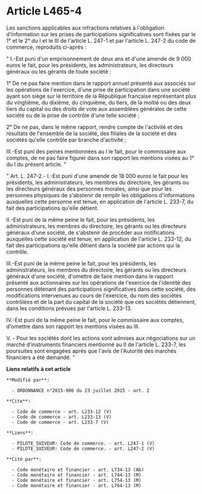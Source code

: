 # Article L465-4

Les sanctions applicables aux infractions relatives à l'obligation d'information sur les prises de participations
significatives sont fixées par le 1° et le 2° du I et le III de l'article L. 247-1 et par l'article L. 247-2 du code de
commerce, reproduits ci-après : 

" I.-Est puni d'un emprisonnement de deux ans et d'une amende de 9 000 euros le fait, pour les présidents, les
administrateurs, les directeurs généraux ou les gérants de toute société : 

1° De ne pas faire mention dans le rapport annuel présenté aux associés sur les opérations de l'exercice, d'une prise de
participation dans une société ayant son siège sur le territoire de la République française représentant plus du vingtième,
du dixième, du cinquième, du tiers, de la moitié ou des deux tiers du capital ou des droits de vote aux assemblées générales
de cette société ou de la prise de contrôle d'une telle société ; 

2° De ne pas, dans le même rapport, rendre compte de l'activité et des résultats de l'ensemble de la société, des filiales de
la société et des sociétés qu'elle contrôle par branche d'activité ; 

III.-Est puni des peines mentionnées au I le fait, pour le commissaire aux comptes, de ne pas faire figurer dans son rapport
les mentions visées au 1° du I du présent article. " 

" Art. L. 247-2.- I.-Est puni d'une amende de 18 000 euros le fait pour les présidents, les administrateurs, les membres du
directoire, les gérants ou les directeurs généraux des personnes morales, ainsi que pour les personnes physiques de
s'abstenir de remplir les obligations d'informations auxquelles cette personne est tenue, en application de l'article L.
233-7, du fait des participations qu'elle détient. 

II.-Est puni de la même peine le fait, pour les présidents, les administrateurs, les membres du directoire, les gérants ou
les directeurs généraux d'une société, de s'abstenir de procéder aux notifications auxquelles cette société est tenue, en
application de l'article L. 233-12, du fait des participations qu'elle détient dans la société par actions qui la contrôle. 

III.-Est puni de la même peine le fait, pour les présidents, les administrateurs, les membres du directoire, les gérants ou
les directeurs généraux d'une société, d'omettre de faire mention dans le rapport présenté aux actionnaires sur les
opérations de l'exercice de l'identité des personnes détenant des participations significatives dans cette société, des
modifications intervenues au cours de l'exercice, du nom des sociétés contrôlées et de la part du capital de la société que
ces sociétés détiennent, dans les conditions prévues par l'article L. 233-13. 

IV.-Est puni de la même peine le fait, pour le commissaire aux comptes, d'omettre dans son rapport les mentions visées au
III.

V. - Pour les sociétés dont les actions sont admises aux négociations sur un marché d'instruments financiers mentionné au II
de l'article L. 233-7, les poursuites sont engagées après que l'avis de l'Autorité des marchés financiers a été demandé. "

**Liens relatifs à cet article**

	**Modifié par**:

	  - ORDONNANCE n°2015-900 du 23 juillet 2015 - art. 2

	**Cite**:

	  - Code de commerce - art. L233-12 (V)
	  - Code de commerce - art. L233-13 (V)
	  - Code de commerce - art. L233-7 (V)

	**Liens**:

	  - PILOTE_SUIVEUR: Code de commerce. - art. L247-1 (V)
	  - PILOTE_SUIVEUR: Code de commerce. - art. L247-2 (V)

	**Cité par**:

	  - Code monétaire et financier - art. L734-13 (Ab)
	  - Code monétaire et financier - art. L744-13 (M)
	  - Code monétaire et financier - art. L754-13 (M)
	  - Code monétaire et financier - art. L764-13 (M)
